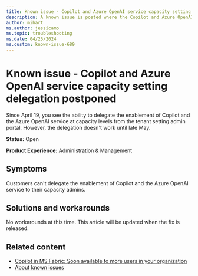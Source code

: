 ```yaml
---
title: Known issue - Copilot and Azure OpenAI service capacity setting delegation postponed
description: A known issue is posted where the Copilot and Azure OpenAI service capacity setting delegation is postponed.
author: mihart
ms.author: jessicamo
ms.topic: troubleshooting  
ms.date: 04/25/2024
ms.custom: known-issue-689
---
```


# Known issue - Copilot and Azure OpenAI service capacity setting delegation postponed

Since April 19, you see the ability to delegate the enablement of Copilot and the Azure OpenAI service at capacity levels from the tenant setting admin portal. However, the delegation doesn't work until late May.

**Status:** Open

**Product Experience:** Administration & Management

## Symptoms

Customers can't delegate the enablement of Copilot and the Azure OpenAI service to their capacity admins.

## Solutions and workarounds

No workarounds at this time. This article will be updated when the fix is released.

## Related content

- [Copilot in MS Fabric: Soon available to more users in your organization](https://blog.fabric.microsoft.com/blog/exciting-updates-for-copilot-in-microsoft-fabric)
- [About known issues](https://support.fabric.microsoft.com/known-issues)
